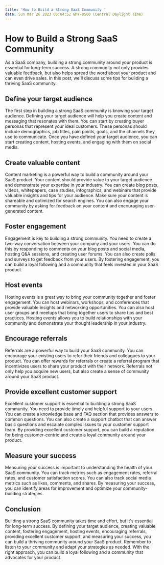 ```yaml
---
title: 'How to Build a Strong SaaS Community '
date: Sun Mar 26 2023 06:04:52 GMT-0500 (Central Daylight Time)
---
```


# How to Build a Strong SaaS Community

As a SaaS company, building a strong community around your product is essential for long-term success. A strong community not only provides valuable feedback, but also helps spread the word about your product and can even drive sales. In this post, we'll discuss some tips for building a thriving SaaS community.

## Define your target audience

The first step in building a strong SaaS community is knowing your target audience. Defining your target audience will help you create content and messaging that resonates with them. You can start by creating buyer personas that represent your ideal customers. These personas should include demographics, job titles, pain points, goals, and the channels they use to communicate. Once you have defined your target audience, you can start creating content, hosting events, and engaging with them on social media.

## Create valuable content

Content marketing is a powerful way to build a community around your SaaS product. Your content should provide value to your target audience and demonstrate your expertise in your industry. You can create blog posts, videos, whitepapers, case studies, infographics, and webinars that provide valuable insights and tips for your audience. Make sure your content is shareable and optimized for search engines. You can also engage your community by asking for feedback on your content and encouraging user-generated content.

## Foster engagement

Engagement is key to building a strong community. You need to create a two-way conversation between your company and your users. You can do this by responding to comments on your blog posts and social media, hosting Q&A sessions, and creating user forums. You can also create polls and surveys to get feedback from your users. By fostering engagement, you can build a loyal following and a community that feels invested in your SaaS product.

## Host events

Hosting events is a great way to bring your community together and foster engagement. You can host webinars, workshops, and conferences that provide valuable insights and networking opportunities. You can also host user groups and meetups that bring together users to share tips and best practices. Hosting events allows you to build relationships with your community and demonstrate your thought leadership in your industry.

## Encourage referrals

Referrals are a powerful way to build your SaaS community. You can encourage your existing users to refer their friends and colleagues to your product. You can offer rewards for referrals or create a referral program that incentivizes users to share your product with their network. Referrals not only help you acquire new users, but also create a sense of community around your SaaS product.

## Provide excellent customer support

Excellent customer support is essential to building a strong SaaS community. You need to provide timely and helpful support to your users. You can create a knowledge base and FAQ section that provides answers to common questions. You can also create a support chatbot that can answer basic questions and escalate complex issues to your customer support team. By providing excellent customer support, you can build a reputation for being customer-centric and create a loyal community around your product.

## Measure your success

Measuring your success is important to understanding the health of your SaaS community. You can track metrics such as engagement rates, referral rates, and customer satisfaction scores. You can also track social media metrics such as likes, comments, and shares. By measuring your success, you can identify areas for improvement and optimize your community-building strategies.

## Conclusion

Building a strong SaaS community takes time and effort, but it's essential for long-term success. By defining your target audience, creating valuable content, fostering engagement, hosting events, encouraging referrals, providing excellent customer support, and measuring your success, you can build a thriving community around your SaaS product. Remember to listen to your community and adapt your strategies as needed. With the right approach, you can build a loyal following and a community that advocates for your product.
